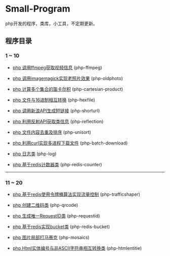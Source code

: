 # Small-Program

php开发的程序，类库，小工具，不定期更新。

## 程序目录

### 1 ~ 10

- [php 调用ffmpeg获取视频信息](https://github.com/xfdipzone/Small-Program/tree/master/php-ffmpeg) (php-ffmpeg)

- [php 调用imagemagick实现老照片效果](https://github.com/xfdipzone/Small-Program/tree/master/php-oldphoto) (php-oldphoto)

- [php 计算多个集合的笛卡尔积](https://github.com/xfdipzone/Small-Program/tree/master/php-cartesian-product) (php-cartesian-product)

- [php 文件与16进制相互转换](https://github.com/xfdipzone/Small-Program/tree/master/php-hexfile) (php-hexfile)

- [php 调用新浪API生成短链接](https://github.com/xfdipzone/Small-Program/tree/master/php-shorturl) (php-shorturl)

- [php 利用反射API获取类信息](https://github.com/xfdipzone/Small-Program/tree/master/php-reflection) (php-reflection)

- [php 文件内容去重及排序](https://github.com/xfdipzone/Small-Program/tree/master/php-unisort) (php-unisort)

- [php 利用curl实现多进程下载文件](https://github.com/xfdipzone/Small-Program/tree/master/php-batch-download) (php-batch-download)

- [php 日志类](https://github.com/xfdipzone/Small-Program/tree/master/php-log) (php-log)

- [php 基于redis计数器类](https://github.com/xfdipzone/Small-Program/tree/master/php-redis-counter) (php-redis-counter)

---

### 11 ~ 20

- [php 基于redis使用令牌桶算法实现流量控制](https://github.com/xfdipzone/Small-Program/tree/master/php-trafficshaper) (php-trafficshaper)

- [php 创建二维码类](https://github.com/xfdipzone/Small-Program/tree/master/php-qrcode) (php-qrcode)

- [php 生成唯一RequestID类](https://github.com/xfdipzone/Small-Program/tree/master/php-requestid) (php-requestid)

- [php 基于redis实现bucket类](https://github.com/xfdipzone/Small-Program/tree/master/php-redis-bucket) (php-redis-bucket)

- [php 图片局部打马赛克](https://github.com/xfdipzone/Small-Program/tree/master/php-mosaics) (php-mosaics)

- [php Html实体编号与非ASCII字符串相互转换类](https://github.com/xfdipzone/Small-Program/tree/master/php-mosaics) (php-htmlentitie)
